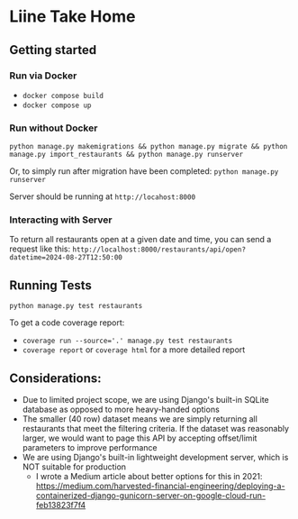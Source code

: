 # Liine Take Home

## Getting started

### Run via Docker
* `docker compose build`
* `docker compose up`

### Run without Docker
`python manage.py makemigrations &&
 python manage.py migrate &&
 python manage.py import_restaurants &&
 python manage.py runserver
`

Or, to simply run after migration have been completed: `python manage.py runserver`

Server should be running at `http://locahost:8000`

### Interacting with Server

To return all restaurants open at a given date and time, you can send a request like this:
`http://localhost:8000/restaurants/api/open?datetime=2024-08-27T12:50:00`

## Running Tests
`python manage.py test restaurants`

To get a code coverage report:
* `coverage run --source='.' manage.py test restaurants`
* `coverage report` or `coverage html` for a more detailed report

## Considerations:
* Due to limited project scope, we are using Django's built-in SQLite database as opposed to more heavy-handed options
* The smaller (40 row) dataset means we are simply returning all restaurants that meet the filtering criteria. If the dataset was reasonably larger, we would want to page this API by accepting offset/limit parameters to improve performance
* We are using Django's built-in lightweight development server, which is NOT suitable for production
  * I wrote a Medium article about better options for this in 2021: https://medium.com/harvested-financial-engineering/deploying-a-containerized-django-gunicorn-server-on-google-cloud-run-feb13823f7f4